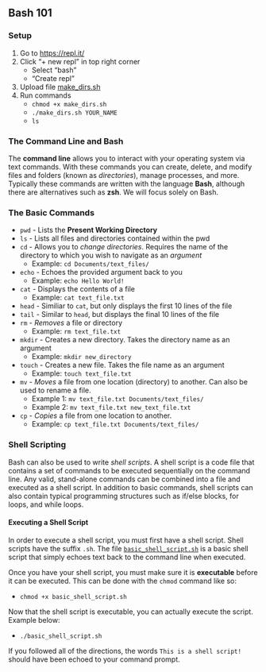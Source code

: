 ## Bash 101

### Setup

1. Go to https://repl.it/
2. Click “+ new repl” in top right corner
	* Select “bash”
	* “Create repl”
3. Upload file [make_dirs.sh](https://github.com/jbonatakis/bash_101/blob/master/make_dirs.sh)
4. Run commands 
	* `chmod +x make_dirs.sh`
	* `./make_dirs.sh YOUR_NAME`
	* `ls`

### The Command Line and Bash

The **command line** allows you to interact with your operating system via text commands. With these commands you can create, delete, and modify files and folders (known as *directories*), manage processes, and more. Typically these commands are written with the language **Bash**, although there are alternatives such as **zsh**. We will focus solely on Bash. 

### The Basic Commands
* `pwd` - Lists the **Present Working Directory**
* `ls` - Lists all files and directories contained within the pwd
* `cd` - Allows you to *change directories*. Requires the name of the directory to which you wish to navigate as an *argument*
	* Example: `cd Documents/text_files/`
* `echo` - Echoes the provided argument back to you
	* Example: `echo Hello World!`
* `cat` - Displays the contents of a file
	* Example: `cat text_file.txt`
* `head` - Similiar to `cat`, but only displays the first 10 lines of the file
* `tail` - Similar to `head`, but displays the final 10 lines of the file
* `rm` - *Removes* a file or directory
	* Example: `rm text_file.txt`
* `mkdir` - Creates a new directory. Takes the directory name as an argument
	* Example: `mkdir new_directory`
* `touch` - Creates a new file. Takes the file name as an argument
	* Example: `touch text_file.txt`
* `mv` - *Moves*  a file from one location (directory) to another. Can also be used to rename a file.
	* Example 1: `mv text_file.txt Documents/text_files/`
	* Example 2: `mv text_file.txt new_text_file.txt`
* `cp` - *Copies* a file from one location to another. 
	* Example: `cp text_file.txt Documents/text_files/`

### Shell Scripting

Bash can also be used to write *shell scripts*. A shell script is a code file that contains a set of commands to be executed sequentially on the command line. Any valid, stand-alone commands can be combined into a file and executed as a shell script. In addition to basic commands, shell scripts can also contain typical programming structures such as if/else blocks, for loops, and while loops. 

#### Executing a Shell Script

In order to execute a shell script, you must first have a shell script. Shell scripts have the suffix `.sh`. The file [`basic_shell_script.sh`](https://github.com/jbonatakis/bash_101/blob/master/basic_shell_script.sh) is a basic shell script that simply echoes text back to the command line when executed.

Once you have your shell script, you must make sure it is **executable** before it can be executed. This can be done with the `chmod` command like so:

* `chmod +x basic_shell_script.sh`

Now that the shell script is executable, you can actually execute the script. Example below:

* `./basic_shell_script.sh`

If you followed all of the directions, the words `This is a shell script!` should have been echoed to your command prompt. 
